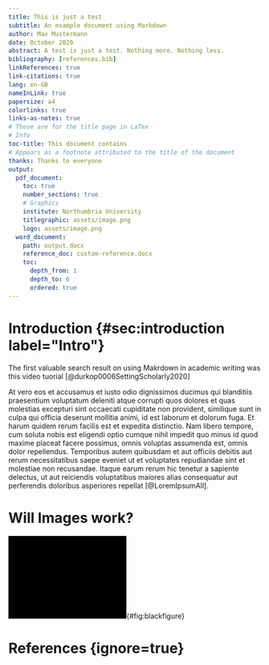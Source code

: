 ```yaml
---
title: This is just a test
subtitle: An example document using Markdown
author: Max Mustermann
date: October 2020
abstract: A test is just a test. Nothing more. Nothing less.
bibliography: [references.bib]
linkReferences: true
link-citations: true
lang: en-GB
nameInLink: true
papersize: a4
colorlinks: true
links-as-notes: true
# These are for the title page in LaTex
# Info
toc-title: This document contains
# Appears as a footnote attributed to the title of the document
thanks: Thanks to everyone
output:
  pdf_document:
    toc: true
    number_sections: true
    # Graphics
    institute: Northumbria University
    titlegraphic: assets/image.png
    logo: assets/image.png
  word_document:
    path: output.docx
    reference_doc: custom-reference.docx
    toc:
      depth_from: 1
      depth_to: 6
      ordered: true
---
```


# Introduction  {#sec:introduction label="Intro"}

The first valuable search result on using Makrdown in academic writing was this video tuorial [@durkop0006SettingScholarly2020]

At vero eos et accusamus et iusto odio dignissimos ducimus qui blanditiis praesentium voluptatum deleniti atque corrupti quos dolores et quas molestias excepturi sint occaecati cupiditate non provident, similique sunt in culpa qui officia deserunt mollitia animi, id est laborum et dolorum fuga. Et harum quidem rerum facilis est et expedita distinctio. Nam libero tempore, cum soluta nobis est eligendi optio cumque nihil impedit quo minus id quod maxime placeat facere possimus, omnis voluptas assumenda est, omnis dolor repellendus. Temporibus autem quibusdam et aut officiis debitis aut rerum necessitatibus saepe eveniet ut et voluptates repudiandae sint et molestiae non recusandae. Itaque earum rerum hic tenetur a sapiente delectus, ut aut reiciendis voluptatibus maiores alias consequatur aut perferendis doloribus asperiores repellat [@LoremIpsumAll].

# Will Images work?

![This is a black image](assets/image.png){#fig:blackfigure}

<!-- @import "subsection.md" -->

# References {ignore=true}
